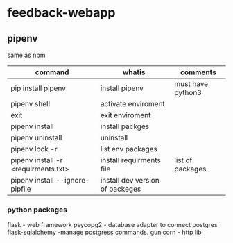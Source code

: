 # feedback-webapp

## pipenv

same as npm

| command                             | whatis                          | comments          |
| ----------------------------------- | ------------------------------- | ----------------- |
| pip install pipenv                  | install pipenv                  | must have python3 |
| pipenv shell                        | activate enviroment             |                   |
| exit                                | exit enviroment                 |                   |
| pipenv install                      | install packges                 |                   |
| pipenv uninstall                    | uninstall                       |                   |
| pipenv lock -r                      | list env packages               |                   |
| pipenv install -r <requirments.txt> | install requirments file        | list of packages  |
| pipenv install --ignore-pipfile     | install dev version of packeges |                   |

### python packages

flask - web framework
psycopg2 - database adapter to connect postgres
flask-sqlalchemy -manage postgress commands.
gunicorn - http lib
